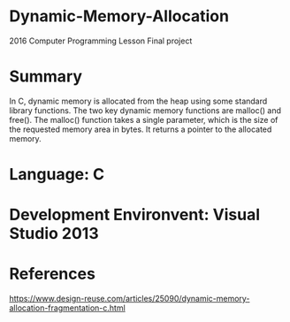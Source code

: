 # Dynamic-Memory-Allocation
2016 Computer Programming Lesson Final project

# Summary

In C, dynamic memory is allocated from the heap using some standard library functions. The two key dynamic memory functions are malloc() and free(). The malloc() function takes a single parameter, which is the size of the requested memory area in bytes. It returns a pointer to the allocated memory.


# Language: C
# Development Environvent: Visual Studio 2013


# References

https://www.design-reuse.com/articles/25090/dynamic-memory-allocation-fragmentation-c.html
